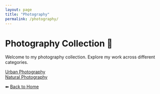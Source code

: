 ```yaml
---
layout: page
title: "Photography"
permalink: /photography/
---
```


# Photography Collection 📸

Welcome to my photography collection. Explore my work across different categories.

<div class="photo-link">
  <a href="/photography/urban/" class="photo-link-item" style="background-image: url('{{ site.baseurl }}/assets/images/Urban1.jpg');">
    <div class="link-text">Urban Photography</div>
  </a>
</div>

<div class="photo-link">
  <a href="/photography/nature/" class="photo-link-item" style="background-image: url('{{ site.baseurl }}/assets/images/Nature1.jpg');">
    <div class="link-text">Natural Photography</div>
  </a>
</div>

⬅ [Back to Home]( / )
